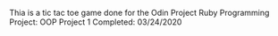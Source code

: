 Thia is a tic tac toe game done for the Odin Project Ruby Programming
Project: OOP Project 1 Completed: 03/24/2020